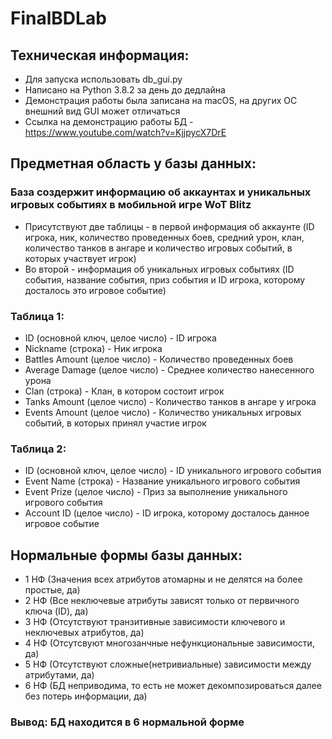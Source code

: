 # FinalBDLab

## Техническая информация:

- Для запуска использовать db_gui.py
- Написано на Python 3.8.2 за день до дедлайна
- Демонстрация работы была записана на macOS, на других ОС внешний вид GUI может отличаться
- Ссылка на демонстрацию работы БД - https://www.youtube.com/watch?v=KjjpycX7DrE

## Предметная область у базы данных:
### База создержит информацию об аккаунтах и уникальных игровых событиях в мобильной игре WoT Blitz
- Присутствуют две таблицы - в первой информация об аккаунте (ID игрока, ник, количество проведенных боев, средний урон, клан, количество танков в ангаре и количество игровых событий, в которых участвует игрок)
- Во второй - информация об уникальных игровых событиях (ID события, название события, приз события и ID игрока, которому досталось это игровое событие)

### Таблица 1:
- ID (основной ключ, целое число) - ID игрока
- Nickname (строка) - Ник игрока
- Battles Amount (целое число) - Количество проведенных боев
- Average Damage (целое число) - Среднее количество нанесенного урона
- Clan (строка) - Клан, в котором состоит игрок
- Tanks Amount (целое число) - Количество танков в ангаре у игрока
- Events Amount (целое число) - Количество уникальных игровых событий, в которых принял участие игрок

### Таблица 2: 
- ID (основной ключ, целое число) - ID уникального игрового события
- Event Name (строка) - Название уникального игрового события
- Event Prize (целое число) - Приз за выполнение уникального игрового события
- Account ID (целое число) - ID игрока, которому досталось данное игровое событие


## Нормальные формы базы данных:
- 1 НФ (Значения всех атрибутов атомарны и не делятся на более простые, да)
- 2 НФ (Все неключевые атрибуты зависят только от первичного ключа (ID), да)
- 3 НФ (Отсутствуют транзитивные зависимости ключевого и неключевых атрибутов, да)
- 4 НФ (Отсутсвуют многозанчные нефункциональные зависимости, да)
- 5 НФ (Отсутствуют сложные(нетривиальные) зависимости между атрибутами, да)
- 6 НФ (БД неприводима, то есть не может декомпозироваться далее без потерь информации, да)
### Вывод: БД находится в 6 нормальной форме

